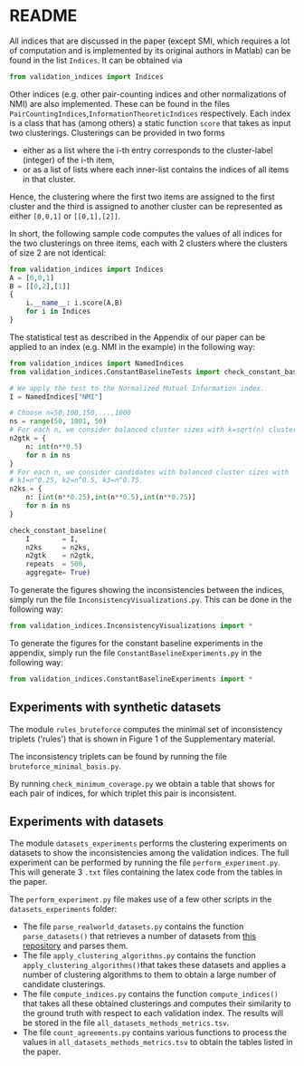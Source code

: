 # README
All indices that are discussed in the paper (except SMI, which requires a lot of computation and is implemented by its original authors in Matlab) can be found in the list `Indices`. It can be obtained via

```python
from validation_indices import Indices
```

Other indices (e.g. other pair-counting indices and other normalizations of NMI) are also implemented. These can be found in the files `PairCountingIndices`,`InformationTheoreticIndices` respectively. Each index is a class that has (among others) a static function `score` that takes as input two clusterings. Clusterings can be provided in two forms

* either as a list where the i-th entry corresponds to the cluster-label (integer) of the i-th item,
* or as a list of lists where each inner-list contains the indices of all items in that cluster.

Hence, the clustering where the first two items are assigned to the first cluster and the third is assigned to another cluster can be represented as either `[0,0,1]` or `[[0,1],[2]]`.

In short, the following sample code computes the values of all indices for the two clusterings on three items, each with 2 clusters where the clusters of size 2 are not identical:

```python
from validation_indices import Indices
A = [0,0,1]
B = [[0,2],[1]]
{
    i.__name__: i.score(A,B)
    for i in Indices
}
```

The statistical test as described in the Appendix of our paper can be applied to an index (e.g. NMI in the example) in the following way:
```python
from validation_indices import NamedIndices
from validation_indices.ConstantBaselineTests import check_constant_baseline

# We apply the test to the Normalized Mutual Information index.
I = NamedIndices["NMI"]

# Choose n=50,100,150,...,1000
ns = range(50, 1001, 50)
# For each n, we consider balanced cluster sizes with k=sqrt(n) clusters.
n2gtk = {
    n: int(n**0.5)
    for n in ns
}
# For each n, we consider candidates with balanced cluster sizes with
# k1=n^0.25, k2=n^0.5, k3=n^0.75.
n2ks = {
    n: [int(n**0.25),int(n**0.5),int(n**0.75)]
    for n in ns
}

check_constant_baseline(
    I        = I,
    n2ks     = n2ks,
    n2gtk    = n2gtk,
    repeats  = 500,
    aggregate= True)
```

To generate the figures showing the inconsistencies between the indices, simply run the file `InconsistencyVisualizations.py`. This can be done in the following way:
```python
from validation_indices.InconsistencyVisualizations import *
```

To generate the figures for the constant baseline experiments in the appendix, simply run the file `ConstantBaselineExperiments.py` in the following way:
```python
from validation_indices.ConstantBaselineExperiments import *
```

## Experiments with synthetic datasets

The module `rules_bruteforce` computes the minimal set of inconsistency triplets ('rules') that is shown in Figure 1 of the Supplementary material.

The inconsistency triplets can be found by running the file `bruteforce_minimal_basis.py`.

By running `check_minimum_coverage.py` we obtain a table that shows for each pair of indices, for which triplet this pair is inconsistent.

## Experiments with datasets

The module `datasets_experiments` performs the clustering experiments on datasets to show the inconsistencies among the validation indices. The full experiment can be performed by running the file `perform_experiment.py`. This will generate 3 `.txt` files containing the latex code from the tables in the paper.

The `perform_experiment.py` file makes use of a few other scripts in the `datasets_experiments` folder:

* The file `parse_realworld_datasets.py` contains the function `parse_datasets()` that retrieves a number of datasets from [this repository](https://github.com/deric/clustering-benchmark/tree/master/src/main/resources/datasets/real-world) and parses them.
* The file `apply_clustering_algorithms.py`  contains the function `apply_clustering_algorithms()`that takes these datasets and applies a number of clustering algorithms to them to obtain a large number of candidate clusterings.
* The file `compute_indices.py` contains the function `compute_indices()` that takes all these obtained clusterings and computes their similarity to the ground truth with respect to each validation index. The results will be stored in the file `all_datasets_methods_metrics.tsv`.
* The file `count_agreements.py` contains various functions to process the values in `all_datasets_methods_metrics.tsv` to obtain the tables listed in the paper.